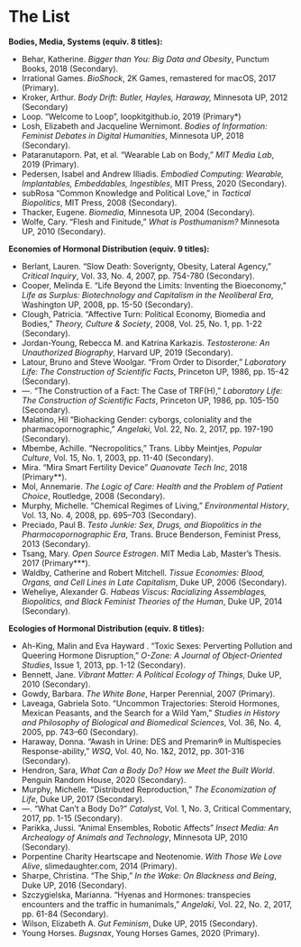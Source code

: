 # The List

**Bodies, Media, Systems (equiv. 8 titles):**

- Behar, Katherine. *Bigger than You: Big Data and Obesity*, Punctum Books, 2018 (Secondary).
- Irrational Games. *BioShock*, 2K Games, remastered for macOS, 2017 (Primary).
- Kroker, Arthur. *Body Drift: Butler, Hayles, Haraway,* Minnesota UP, 2012 (Secondary)
- Loop. “Welcome to Loop”, loopkitgithub.io, 2019 (Primary*)
- Losh, Elizabeth and Jacqueline Wernimont. *Bodies of Information: Feminist Debates in Digital
  Humanities*, Minnesota UP, 2018 (Secondary).
- Pataranutaporn. Pat, et al. “Wearable Lab on Body,” *MIT Media Lab*, 2019 (Primary).
- Pedersen, Isabel and Andrew Illiadis.	*Embodied Computing: Wearable, Implantables, 
  Embeddables, Ingestibles*, MIT Press, 2020 (Secondary).
- subRosa “Common Knowledge and Political Love,” in *Tactical Biopolitics*, MIT Press, 2008 
  (Secondary).
- Thacker, Eugene. *Biomedia*, Minnesota UP, 2004 (Secondary).
- Wolfe, Cary. “Flesh and Finitude,” *What is Posthumanism?*	Minnesota UP, 2010 (Secondary).

**Economies of Hormonal Distribution (equiv. 9 titles):**

- Berlant, Lauren. “Slow Death: Soverignty, Obesity, Lateral Agency,” *Critical Inquiry*, Vol. 33, 
  No. 4, 2007, pp. 754-780 (Secondary).
- Cooper, Melinda E. “Life Beyond the Limits: Inventing the Bioeconomy,” *Life as Surplus: 
  Biotechnology and Capitalism in the Neoliberal Era*, Washington UP, 2008, pp. 15-50 
  (Secondary).
- Clough, Patricia. “Affective Turn: Political Economy, Biomedia and Bodies,” *Theory, Culture & 
  Society*, 2008, Vol. 25, No. 1, pp. 1-22 (Secondary).
- Jordan-Young, Rebecca M. and Katrina Karkazis. *Testosterone: An Unauthorized Biography*, 
  Harvard UP, 2019 (Secondary).
- Latour, Bruno and Steve Woolgar. “From Order to Disorder,” *Laboratory Life: The Construction 
  of Scientific Facts*, Princeton UP, 1986, pp. 15-42 (Secondary).
- —. “The Construction of a Fact: The Case of TRF(H),” *Laboratory Life: The Construction of 
  Scientific Facts*, Princeton UP, 1986, pp. 105-150 (Secondary).
- Malatino, Hil	“Biohacking Gender: cyborgs, coloniality and the pharmacopornographic,” *Angelaki*, Vol. 22, No. 2, 2017, pp. 197-190 (Secondary).
- Mbembe, Achille. “Necropolitics,” Trans. Libby Meintjes, *Popular Culture*, Vol. 15, No. 1, 
  2003, pp. 11-40 (Secondary).
- Mira. “Mira Smart Fertility Device” *Quanovate Tech Inc*, 2018 (Primary**).
- Mol, Annemarie. *The Logic of Care: Health and the Problem of Patient Choice*, Routledge, 2008 
  (Secondary).
- Murphy, Michelle. “Chemical Regimes of Living,” *Environmental History*, Vol. 13, No. 4, 2008, 
  pp.  695–703 (Secondary).
- Preciado, Paul B. *Testo Junkie: Sex, Drugs, and Biopolitics in the Pharmocopornographic Era*, 
  Trans. Bruce Benderson, Feminist Press, 2013 (Secondary).
- Tsang, Mary. *Open Source Estrogen*. MIT Media Lab, Master’s Thesis. 2017 (Primary***).
- Waldby, Catherine and Robert Mitchell. *Tissue Economies: Blood, Organs, and Cell Lines in 
  Late Capitalism*, Duke UP, 2006 (Secondary).
- Weheliye, Alexander G. *Habeas Viscus: Racializing Assemblages, Biopolitics, and Black 
  Feminist Theories of the Human*, Duke UP, 2014 (Secondary).

**Ecologies of Hormonal Distribution (equiv. 8 titles):**

- Ah-King, Malin and Eva Hayward . “Toxic Sexes: Perverting Pollution and Queering Hormone 
  Disruption,” *O-Zone: A Journal of Object-Oriented Studies*, Issue 1, 2013, pp. 1-12 (Secondary).
- Bennett, Jane. *Vibrant Matter: A Political Ecology of Things*, Duke UP, 2010 (Secondary).
- Gowdy, Barbara. *The White Bone*, Harper Perennial, 2007 (Primary).
- Laveaga, Gabriela Soto. “Uncommon Trajectories: Steroid Hormones, Mexican Peasants, and 
  the Search for a Wild Yam,” *Studies in History and Philosophy of Biological and 
  Biomedical Sciences*, Vol. 36, No. 4, 2005, pp. 743–60 (Secondary).
- Haraway, Donna. “Awash in Urine: DES and Premarin® in Multispecies Response-ability,” 
  *WSQ*, Vol. 40, No. 1&2, 2012, pp. 301-316 (Secondary).
- Hendron, Sara, *What Can a Body Do? How we Meet the Built World*. Penguin Random House, 
  2020 (Secondary).
- Murphy, Michelle. “Distributed Reproduction,” *The Economization of Life*, Duke UP, 2017 
  (Secondary).
- —. “What Can’t a Body Do?” *Catalyst*, Vol. 1, No. 3, Critical Commentary, 2017, pp. 1-15 
  (Secondary).
- Parikka, Jussi.	“Animal Ensembles, Robotic Affects” *Insect Media: An Archealogy of Animals 
  and Technology*, Minnesota UP, 2010 (Secondary).
- Porpentine Charity Heartscape and Neotenomie. *With Those We Love Alive*, slimedaughter.com, 
  2014 (Primary).
- Sharpe, Christina. “The Ship,” *In the Wake: On Blackness and Being*, Duke UP, 2016 
  (Secondary).
- Szczygielska, Marianna. “Hyenas and Hormones: transpecies encounters and the traffic in 
  humanimals,” *Angelaki*, Vol. 22, No. 2, 2017, pp. 61-84 (Secondary).
- Wilson, Elizabeth A. *Gut Feminism*,	Duke UP, 2015 (Secondary).
- Young Horses. *Bugsnax*, Young Horses Games, 2020 (Primary).
